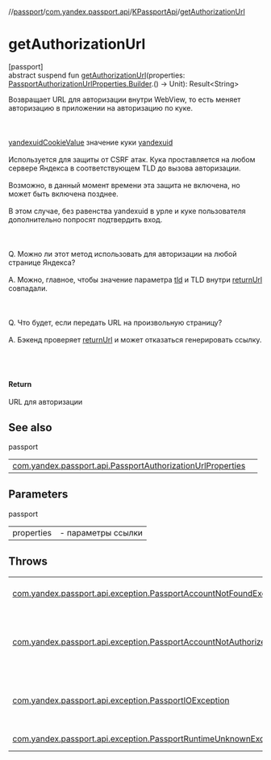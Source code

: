 //[passport](../../../index.md)/[com.yandex.passport.api](../index.md)/[KPassportApi](index.md)/[getAuthorizationUrl](get-authorization-url.md)

# getAuthorizationUrl

[passport]\
abstract suspend fun [getAuthorizationUrl](get-authorization-url.md)(properties: [PassportAuthorizationUrlProperties.Builder](../-passport-authorization-url-properties/-builder/index.md).() -&gt; Unit): Result&lt;String&gt;

Возвращает URL для авторизации внутри WebView, то есть меняет авторизацию в приложении на авторизацию по куке.<br></br><br></br><u>yandexuidCookieValue</u> значение куки [yandexuid](https://wiki.yandex-team.ru/cookies/yandexuid/)<br></br> Используется для защиты от CSRF атак. Кука проставляется на любом сервере Яндекса в соответствующем TLD до вызова авторизации.<br></br> Возможно, в данный момент времени эта защита не включена, но может быть включена позднее.<br></br> В этом случае, без равенства yandexuid в урле и куке пользователя дополнительно попросят подтвердить вход.<br></br><br></br> Q. Можно ли этот метод использовать для авторизации на любой странице Яндекса?<br></br> A. Можно, главное, чтобы значение параметра <u>tld</u> и TLD внутри <u>returnUrl</u> совпадали.<br></br><br></br> Q. Что будет, если передать URL на произвольную страницу?<br></br> A. Бэкенд проверяет <u>returnUrl</u> и может отказаться генерировать ссылку.<br></br><br></br>

#### Return

URL для авторизации

## See also

passport

| | |
|---|---|
| [com.yandex.passport.api.PassportAuthorizationUrlProperties](../-passport-authorization-url-properties/index.md) |  |

## Parameters

passport

| | |
|---|---|
| properties | -     параметры ссылки |

## Throws

| | |
|---|---|
| [com.yandex.passport.api.exception.PassportAccountNotFoundException](../../com.yandex.passport.api.exception/-passport-account-not-found-exception/index.md) | аккаунт с таким uid не найден |
| [com.yandex.passport.api.exception.PassportAccountNotAuthorizedException](../../com.yandex.passport.api.exception/-passport-account-not-authorized-exception/index.md) | аккаунт с таким uid найден, но валидный токен отсутствует |
| [com.yandex.passport.api.exception.PassportIOException](../../com.yandex.passport.api.exception/-passport-i-o-exception/index.md) | ошибка сети, нужно повторить запрос |
| [com.yandex.passport.api.exception.PassportRuntimeUnknownException](../../com.yandex.passport.api.exception/-passport-runtime-unknown-exception/index.md) | внутренняя ошибка |

